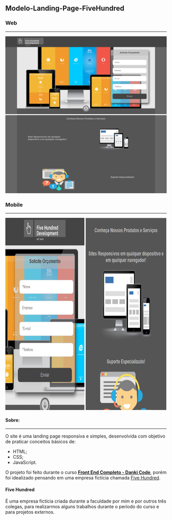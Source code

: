 ## Modelo-Landing-Page-FiveHundred
### Web
---
<img  src="./Git/IMG/home-1.png">
<img  src="./Git/IMG/home-2.png"> 

### Mobile
---
<div aling="center" display="flex">
<img  width="49.1%" height="600" src="./Git/IMG/mobile-1.png">
<img  width="49.9%" height="600" src="./Git/IMG/mobile-2.png">
</div>

#### Sobre:
---
O site é uma landing page responsiva e simples, desenvolvida com objetivo de praticar conceitos básicos de: 

- HTML;
- CSS;
- JavaScript. 

O projeto foi feito durante o curso **[Front End Completo - Danki Code]( https://cursos.dankicode.com/curso-front-end-completo)**, porém foi idealizado pensando em uma empresa fictícia chamada [Five Hundred](#-fivehundred).

#### Five Hundred
É uma empresa fictícia criada durante a faculdade por mim e por outros três colegas, para realizarmos alguns trabalhos durante o período do curso e para projetos externos.




